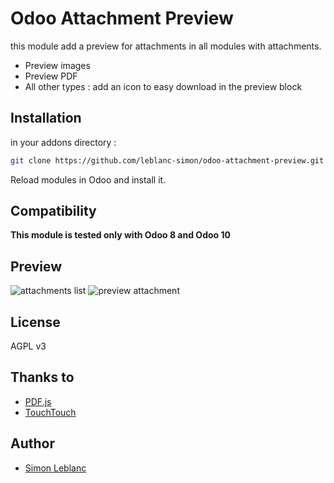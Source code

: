 # Odoo Attachment Preview

this module add a preview for attachments in all modules with attachments.

* Preview images
* Preview PDF
* All other types : add an icon to easy download in the preview block

## Installation

in your addons directory :

```bash
git clone https://github.com/leblanc-simon/odoo-attachment-preview.git attachment_preview
```

Reload modules in Odoo and install it.

## Compatibility

**This module is tested only with Odoo 8 and Odoo 10**

## Preview

![attachments list](https://www.leblanc-simon.fr/github/odoo-attachment-preview1.png)
![preview attachment](https://www.leblanc-simon.fr/github/odoo-attachment-preview2.png)

## License

AGPL v3

## Thanks to

* [PDF.js](https://mozilla.github.io/pdf.js/)
* [TouchTouch](https://github.com/martinaglv/touchTouch)

## Author

* [Simon Leblanc](contact@leblanc-simon.eu)

